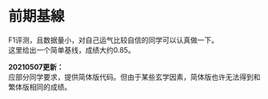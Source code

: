 # 前期基線
F1评测，且数据量小，对自己运气比较自信的同学可以认真做一下。<br />
这里给出一个简单基线，成绩大约0.85。

**20210507更新：**<br/>
应部分同学要求，提供简体版代码。但由于某些玄学因素，简体版也许无法得到和繁体版相同的成绩。
